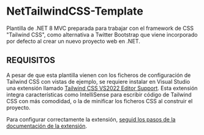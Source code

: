 # NetTailwindCSS-Template
Plantilla de .NET 8 MVC preparada para trabajar con el framework de CSS "Tailwind CSS", como alternativa a Twitter Bootstrap que viene incorporado por defecto al crear un nuevo proyecto web en .NET.

## REQUISITOS
A pesar de que esta plantilla vienen con los ficheros de configuración de Tailwind CSS con vistas de ejemplo, se requiere instalar en Visual Studio una extensión llamado [Tailwind CSS VS2022 Editor Support](https://github.com/theron-wang/VS2022-Editor-Support-for-Tailwind-CSS/tree/main). Esta extensión integra características como IntelliSense para escribir código de Tailwind CSS con más comodidad, o la de minificar los ficheros CSS al construir el proyecto.

Para configurar correctamente la extensión, [seguid los pasos de la documentación de la extensión](https://github.com/theron-wang/VS2022-Editor-Support-for-Tailwind-CSS/tree/main).
